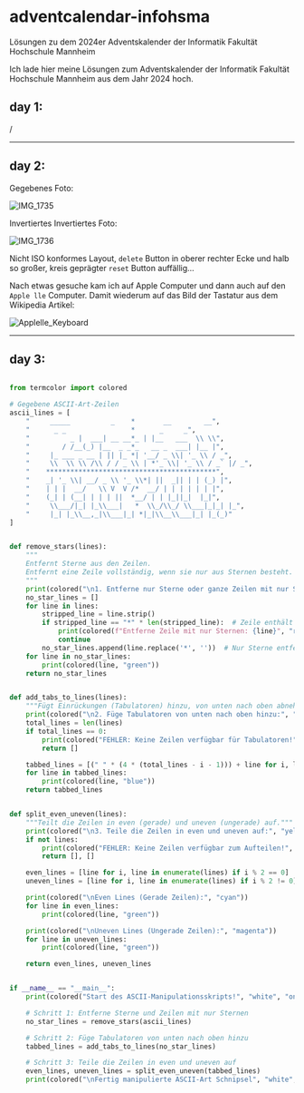 # adventcalendar-infohsma
Lösungen zu dem 2024er Adventskalender der Informatik Fakultät Hochschule Mannheim

Ich lade hier meine Lösungen zum Adventskalender der Informatik Fakultät Hochschule Mannheim aus dem Jahr 2024 hoch.

## day 1:

/


---


## day 2:

Gegebenes Foto:

![IMG_1735](https://github.com/user-attachments/assets/58a9d185-1460-4701-8189-058be5f2de5e)

Invertiertes Invertiertes Foto:

![IMG_1736](https://github.com/user-attachments/assets/48efd80e-af7c-4d67-b091-6d3075d6b26c)


Nicht ISO konformes Layout, `delete` Button in oberer rechter Ecke und halb so großer, kreis geprägter `reset` Button auffällig...

Nach etwas gesuche kam ich auf Apple Computer und dann auch auf den `Apple lle` Computer. Damit wiederum auf das Bild der Tastatur aus dem Wikipedia Artikel:

![Applelle_Keyboard](https://upload.wikimedia.org/wikipedia/commons/thumb/9/9f/Apple_IIe.jpg/1280px-Apple_IIe.jpg)

---


## day 3:

```python

from termcolor import colored

# Gegebene ASCII-Art-Zeilen
ascii_lines = [
    "     _____          _    *       __        __",
    "      _ _                *      _     _",
    "          _ |  ___| __ __*_ | |__   ___  \\ \\",
    "        / /__(_) |__  _ _*_   __ _  ___| |__ |",
    "     |_ ___ _ __ | || |_ *| '__/ _ \\| '_ \\ / _",
    "     \\  \\ \\ /\\ / / _ \\ | *'_ \\| '_ \\ / _` |/ _",
    "    ******************************************",
    "    _| '_ \\| __/ _ \\ '_ \\*| ||  _|| | | (_) |",
    "    | | |  __/   \\ V  V /*  __/ | | | | | | |",
    "    (_| | (__| | | | ||  *__/ | | |_||_|  |_|",
    "     \\___/|_| |_\\___|   *  \\_/\\_/ \\___|_|_| |_",
    "     |_| |_\\__,_|\\___|_| *|_|\\__\\___|_| |_(_)"
]


def remove_stars(lines):
    """
    Entfernt Sterne aus den Zeilen.
    Entfernt eine Zeile vollständig, wenn sie nur aus Sternen besteht.
    """
    print(colored("\n1. Entferne nur Sterne oder ganze Zeilen mit nur Sternen:", "yellow"))
    no_star_lines = []
    for line in lines:
        stripped_line = line.strip()
        if stripped_line == "*" * len(stripped_line):  # Zeile enthält nur Sterne
            print(colored(f"Entferne Zeile mit nur Sternen: {line}", "red"))
            continue
        no_star_lines.append(line.replace('*', ''))  # Nur Sterne entfernen
    for line in no_star_lines:
        print(colored(line, "green"))
    return no_star_lines


def add_tabs_to_lines(lines):
    """Fügt Einrückungen (Tabulatoren) hinzu, von unten nach oben abnehmend."""
    print(colored("\n2. Füge Tabulatoren von unten nach oben hinzu:", "yellow"))
    total_lines = len(lines)
    if total_lines == 0:
        print(colored("FEHLER: Keine Zeilen verfügbar für Tabulatoren!", "red", "on_white"))
        return []

    tabbed_lines = [(" " * (4 * (total_lines - i - 1))) + line for i, line in enumerate(lines)]
    for line in tabbed_lines:
        print(colored(line, "blue"))
    return tabbed_lines


def split_even_uneven(lines):
    """Teilt die Zeilen in even (gerade) und uneven (ungerade) auf."""
    print(colored("\n3. Teile die Zeilen in even und uneven auf:", "yellow"))
    if not lines:
        print(colored("FEHLER: Keine Zeilen verfügbar zum Aufteilen!", "red", "on_white"))
        return [], []

    even_lines = [line for i, line in enumerate(lines) if i % 2 == 0]
    uneven_lines = [line for i, line in enumerate(lines) if i % 2 != 0]

    print(colored("\nEven Lines (Gerade Zeilen):", "cyan"))
    for line in even_lines:
        print(colored(line, "green"))

    print(colored("\nUneven Lines (Ungerade Zeilen):", "magenta"))
    for line in uneven_lines:
        print(colored(line, "green"))

    return even_lines, uneven_lines


if __name__ == "__main__":
    print(colored("Start des ASCII-Manipulationsskripts!", "white", "on_blue"))

    # Schritt 1: Entferne Sterne und Zeilen mit nur Sternen
    no_star_lines = remove_stars(ascii_lines)

    # Schritt 2: Füge Tabulatoren von unten nach oben hinzu
    tabbed_lines = add_tabs_to_lines(no_star_lines)

    # Schritt 3: Teile die Zeilen in even und uneven auf
    even_lines, uneven_lines = split_even_uneven(tabbed_lines)
    print(colored("\nFertig manipulierte ASCII-Art Schnipsel", "white", "on_green"))

```

